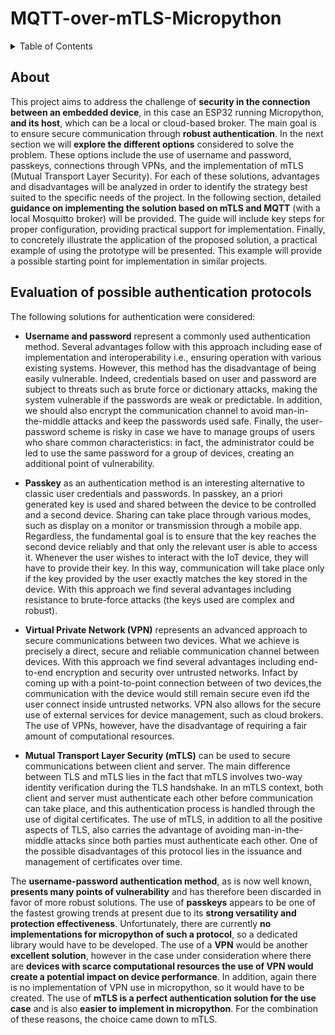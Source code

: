 # MQTT-over-mTLS-Micropython

<details>
  <summary>Table of Contents</summary>
  <ol>
    <li><a href="About">About</a></li>
    <li><a href="Evaluation of possible authentication protocols">Evaluation of possible authentication protocols</a></li>
  </ol>
</details>

## About
This project aims to address the challenge of **security in the connection between an embedded device**, in this case an ESP32 running Micropython, **and its host**, which can be a local or cloud-based broker. The main goal is to ensure secure communication through **robust authentication**. In the next section we will **explore the different options** considered to solve the problem. These options include the use of username and password, passkeys, connections through VPNs, and the implementation of mTLS (Mutual Transport Layer Security). For each of these solutions, advantages and disadvantages will be analyzed in order to identify the strategy best suited to the specific needs of the project. In the following section, detailed **guidance on implementing the solution based on mTLS and MQTT** (with a local Mosquitto broker) will be provided. The guide will include key steps for proper configuration, providing practical support for implementation. Finally, to concretely illustrate the application of the proposed solution, a practical example of using the prototype will be presented. This example will provide a possible starting point for implementation in similar projects.

## Evaluation of possible authentication protocols
The following solutions for authentication were considered:

- **Username and password** represent a commonly used authentication method. Several advantages follow with this approach including ease of implementation and interoperability i.e., ensuring operation with various existing systems. However, this method has the disadvantage of being easily vulnerable. Indeed, credentials based on user and password are subject to threats such as brute force or dictionary attacks, making the system vulnerable if the passwords are weak or predictable. In addition, we should also encrypt the communication channel to avoid man-in-the-middle attacks and keep the passwords used safe. Finally, the user-password scheme is risky in case we have to manage groups of users who share common characteristics: in fact, the administrator could be led to use the same password for a group of devices, creating an additional point of vulnerability.

- **Passkey** as an authentication method is an interesting alternative to classic user credentials and passwords. In passkey, an a priori generated key is used and shared between the device to be controlled and a second device. Sharing can take place through various modes, such as display on a monitor or transmission through a mobile app. Regardless, the fundamental goal is to ensure that the key reaches the second device reliably and that only the relevant user is able to access it. Whenever the user wishes to interact with the IoT device, they will have to provide their key. In this way, communication will take place only if the key provided by the user exactly matches the key stored in the device. With this approach we find several advantages including resistance to brute-force attacks (the keys used are complex and robust).

- **Virtual Private Network (VPN)** represents an advanced approach to secure communications between two devices. What we achieve is precisely a direct, secure and reliable communication channel between devices. With this approach we find several advantages including end-to-end encryption and security over untrusted networks. Infact by coming up with a point-to-point connection between of two devices,the communication with the device would still remain secure even ifd the user connect inside untrusted networks. VPN also allows for the secure use of external services for device management, such as cloud brokers. The use of VPNs, however, have the disadvantage of requiring a fair amount of computational resources.

- **Mutual Transport Layer Security (mTLS)** can be used to secure communications between client and server. The main difference between TLS and mTLS lies in the fact that mTLS involves two-way identity verification during the TLS handshake. In an mTLS context, both client and server must authenticate each other before communication can take place, and this authentication process is handled through the use of digital certificates. The use of mTLS, in addition to all the positive aspects of TLS, also carries the advantage of avoiding man-in-the-middle attacks since both parties must authenticate each other. One of the possible disadvantages of this protocol lies in the issuance and management of certificates over time.

The **username-password authentication method**, as is now well known, **presents many points of vulnerability** and has therefore been discarded in favor of more robust solutions. The use of **passkeys** appears to be one of the fastest growing trends at present due to its **strong versatility and protection effectiveness**. Unfortunately, there are currently **no implementations for micropython of such a protocol**, so a dedicated library would have to be developed. The use of a **VPN** would be another **excellent solution**, however in the case under consideration where there are **devices with scarce computational resources the use of VPN would create a potential impact on device performance**. In addition, again there is no implementation of VPN use in micropython, so it would have to be created. The use of **mTLS is a perfect authentication solution for the use case** and is also **easier to implement in micropython**. For the combination of these reasons, the choice came down to mTLS.

